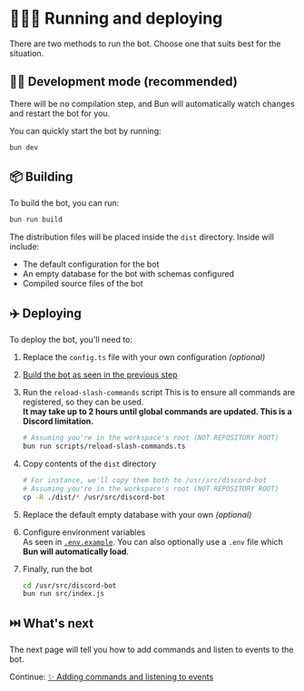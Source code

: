# 🏃🏻‍♂️ Running and deploying

There are two methods to run the bot. Choose one that suits best for the situation.

## 👷🏻 Development mode (recommended)

There will be no compilation step, and Bun will automatically watch changes and restart the bot for you.

You can quickly start the bot by running:

```sh
bun dev
```

## 📦 Building

To build the bot, you can run:

```sh
bun run build
```

The distribution files will be placed inside the `dist` directory. Inside will include:

-   The default configuration for the bot
-   An empty database for the bot with schemas configured
-   Compiled source files of the bot

## ✈️ Deploying

To deploy the bot, you'll need to:

1. Replace the `config.ts` file with your own configuration _(optional)_
2. [Build the bot as seen in the previous step](#-building)
3. Run the `reload-slash-commands` script
   This is to ensure all commands are registered, so they can be used.  
   **It may take up to 2 hours until **global** commands are updated. This is a Discord limitation.**

    ```sh
    # Assuming you're in the workspace's root (NOT REPOSITORY ROOT)
    bun run scripts/reload-slash-commands.ts
    ```

4. Copy contents of the `dist` directory

    ```sh
    # For instance, we'll copy them both to /usr/src/discord-bot
    # Assuming you're in the workspace's root (NOT REPOSITORY ROOT)
    cp -R ./dist/* /usr/src/discord-bot
    ```

5. Replace the default empty database with your own _(optional)_

6. Configure environment variables  
   As seen in [`.env.example`](../.env.example). You can also optionally use a `.env` file which **Bun will automatically load**.

7. Finally, run the bot

    ```sh
    cd /usr/src/discord-bot
    bun run src/index.js
    ```

## ⏭️ What's next

The next page will tell you how to add commands and listen to events to the bot.

Continue: [✨ Adding commands and listening to events](./4_commands_and_events.md)
